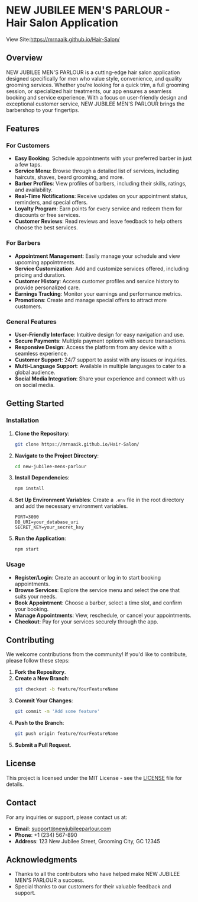 # NEW JUBILEE MEN'S PARLOUR - Hair Salon Application
View Site:https://mrnaaik.github.io/Hair-Salon/

## Overview

NEW JUBILEE MEN'S PARLOUR is a cutting-edge hair salon application designed specifically for men who value style, convenience, and quality grooming services. Whether you're looking for a quick trim, a full grooming session, or specialized hair treatments, our app ensures a seamless booking and service experience. With a focus on user-friendly design and exceptional customer service, NEW JUBILEE MEN'S PARLOUR brings the barbershop to your fingertips.

## Features

### For Customers

- **Easy Booking**: Schedule appointments with your preferred barber in just a few taps.
- **Service Menu**: Browse through a detailed list of services, including haircuts, shaves, beard grooming, and more.
- **Barber Profiles**: View profiles of barbers, including their skills, ratings, and availability.
- **Real-Time Notifications**: Receive updates on your appointment status, reminders, and special offers.
- **Loyalty Program**: Earn points for every service and redeem them for discounts or free services.
- **Customer Reviews**: Read reviews and leave feedback to help others choose the best services.

### For Barbers

- **Appointment Management**: Easily manage your schedule and view upcoming appointments.
- **Service Customization**: Add and customize services offered, including pricing and duration.
- **Customer History**: Access customer profiles and service history to provide personalized care.
- **Earnings Tracking**: Monitor your earnings and performance metrics.
- **Promotions**: Create and manage special offers to attract more customers.

### General Features

- **User-Friendly Interface**: Intuitive design for easy navigation and use.
- **Secure Payments**: Multiple payment options with secure transactions.
- **Responsive Design**: Access the platform from any device with a seamless experience.
- **Customer Support**: 24/7 support to assist with any issues or inquiries.
- **Multi-Language Support**: Available in multiple languages to cater to a global audience.
- **Social Media Integration**: Share your experience and connect with us on social media.

## Getting Started

### Installation

1. **Clone the Repository**:
   ```bash
   git clone https://mrnaaik.github.io/Hair-Salon/
   ```
2. **Navigate to the Project Directory**:
   ```bash
   cd new-jubilee-mens-parlour
   ```
3. **Install Dependencies**:
   ```bash
   npm install
   ```
4. **Set Up Environment Variables**:
   Create a `.env` file in the root directory and add the necessary environment variables.
   ```env
   PORT=3000
   DB_URI=your_database_uri
   SECRET_KEY=your_secret_key
   ```
5. **Run the Application**:
   ```bash
   npm start
   ```

### Usage

- **Register/Login**: Create an account or log in to start booking appointments.
- **Browse Services**: Explore the service menu and select the one that suits your needs.
- **Book Appointment**: Choose a barber, select a time slot, and confirm your booking.
- **Manage Appointments**: View, reschedule, or cancel your appointments.
- **Checkout**: Pay for your services securely through the app.

## Contributing

We welcome contributions from the community! If you'd like to contribute, please follow these steps:

1. **Fork the Repository**.
2. **Create a New Branch**:
   ```bash
   git checkout -b feature/YourFeatureName
   ```
3. **Commit Your Changes**:
   ```bash
   git commit -m 'Add some feature'
   ```
4. **Push to the Branch**:
   ```bash
   git push origin feature/YourFeatureName
   ```
5. **Submit a Pull Request**.

## License

This project is licensed under the MIT License - see the [LICENSE](LICENSE) file for details.

## Contact

For any inquiries or support, please contact us at:

- **Email**: support@newjubileeparlour.com
- **Phone**: +1 (234) 567-890
- **Address**: 123 New Jubilee Street, Grooming City, GC 12345

## Acknowledgments

- Thanks to all the contributors who have helped make NEW JUBILEE MEN'S PARLOUR a success.
- Special thanks to our customers for their valuable feedback and support.

